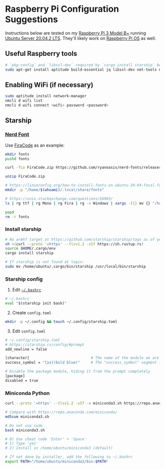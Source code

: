 # Raspberry Pi Configuration Suggestions

Instructions below are tested on my [Raspberry Pi 3 Model B+](https://www.raspberrypi.org/products/raspberry-pi-3-model-b-plus/) running [Ubuntu Server 20.04.2 LTS](https://ubuntu.com/download/raspberry-pi). They'll likely work on [Raspberry Pi OS](https://www.raspberrypi.org/software/) as well.

## Useful Raspberry tools

```bash
# `pkg-config` and `libssl-dev` required by `cargo install starship` below
sudo apt-get install aptitude build-essential jq libssl-dev net-tools network-manager nmap pkg-config ripgrep unzip zsh
```

## Enabling WiFi (if necessary)

```bash
sudo aptitude install network-manager
nmcli d wifi list
nmcli d wifi connect <wifi> password <password>
```

## Starship

### [Nerd Font](https://www.nerdfonts.com/font-downloads)

Use [FiraCode](https://github.com/ryanoasis/nerd-fonts/releases/download/v2.1.0/FiraCode.zip) as an example:

```bash
mkdir fonts
pushd fonts

curl -fLo FiraCode.zip https://github.com/ryanoasis/nerd-fonts/releases/download/v2.1.0/FiraCode.zip

unzip FiraCode.zip

# https://linuxconfig.org/how-to-install-fonts-on-ubuntu-20-04-focal-fossa-linux
mkdir -p "/home/$(whoami)/.local/share/fonts"

# https://unix.stackexchange.com/questions/56903/
ls | rg ttf | rg Mono | rg Fira | rg -v Windows | xargs -I{} mv {} "/home/$(whoami)/.local/share/fonts"

popd
rm -r fonts
```

### Install starship

```bash
# No armhf target at https://github.com/starship/starship/tags as of yet
sh <(curl --proto '=https' --tlsv1.2 -sSf https://sh.rustup.rs)
source $HOME/.cargo/env
cargo install starship

# If starship is not found at login:
sudo mv /home/ubuntu/.cargo/bin/starship /usr/local/bin/starship
```

### Starship config

1. Edit [`~/.bashrc`](https://starship.rs/)

```bash
# ~/.bashrc
eval "$(starship init bash)"
```

2. Create `config.toml`
```bash
mkdir -p ~/.config && touch ~/.config/starship.toml
```

3. Edit `config.toml`

```bash
# ~/.config/starship.toml
# https://starship.rs/config/#prompt
add_newline = false

[character]                            # The name of the module we are configuring is "character"
success_symbol = "[❯❯](bold blue)"     # The "success_symbol" segment is being set to "❯❯" with the color "bold blur"

# Disable the package module, hiding it from the prompt completely
[package]
disabled = true
```

### Miniconda Python

```bash
curl --proto '=https' --tlsv1.2 -sSf -o miniconda3.sh https://repo.anaconda.com/miniconda/Miniconda3-latest-Linux-armv7l.sh

# Compare with https://repo.anaconda.com/miniconda/
md5sum miniconda3.sh

# Do not use sudo
bash miniconda3.sh

# 0) Use cheat code 'Enter' + 'Space'
# 1) Type 'yes'
# 2) Install in /home/ubuntu/miniconda3 (default)

# If not done by installer, add the following to ~/.bashrc
export PATH="/home/ubuntu/miniconda3/bin:$PATH"
```